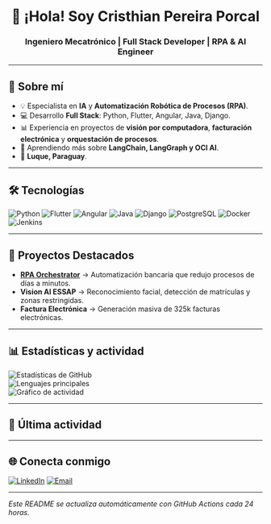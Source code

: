 <h1 align="center">👋 ¡Hola! Soy Cristhian Pereira Porcal</h1>
<h3 align="center">Ingeniero Mecatrónico | Full Stack Developer | RPA & AI Engineer</h3>

---

## 🚀 Sobre mí
- 💡 Especialista en **IA** y **Automatización Robótica de Procesos (RPA)**.
- 💻 Desarrollo **Full Stack**: Python, Flutter, Angular, Java, Django.
- 📊 Experiencia en proyectos de **visión por computadora**, **facturación electrónica** y **orquestación de procesos**.
- 🌱 Aprendiendo más sobre **LangChain, LangGraph y OCI AI**.
- 📍 **Luque, Paraguay**.

---

## 🛠️ Tecnologías
![Python](https://img.shields.io/badge/Python-3776AB?logo=python&logoColor=white)
![Flutter](https://img.shields.io/badge/Flutter-02569B?logo=flutter&logoColor=white)
![Angular](https://img.shields.io/badge/Angular-DD0031?logo=angular&logoColor=white)
![Java](https://img.shields.io/badge/Java-007396?logo=java&logoColor=white)
![Django](https://img.shields.io/badge/Django-092E20?logo=django&logoColor=white)
![PostgreSQL](https://img.shields.io/badge/PostgreSQL-4169E1?logo=postgresql&logoColor=white)
![Docker](https://img.shields.io/badge/Docker-2496ED?logo=docker&logoColor=white)
![Jenkins](https://img.shields.io/badge/Jenkins-D24939?logo=jenkins&logoColor=white)

---

## 📌 Proyectos Destacados
- **[RPA Orchestrator](https://github.com/crisporcal/rpa-orchestrator)** → Automatización bancaria que redujo procesos de días a minutos.
- **Vision AI ESSAP** → Reconocimiento facial, detección de matrículas y zonas restringidas.
- **Factura Electrónica** → Generación masiva de 325k facturas electrónicas.

---

## 📊 Estadísticas y actividad
![Estadísticas de GitHub](https://github-readme-stats.vercel.app/api?username=crisporcal&show_icons=true&theme=tokyonight)  
![Lenguajes principales](https://github-readme-stats.vercel.app/api/top-langs/?username=crisporcal&layout=compact&theme=tokyonight)  
![Gráfico de actividad](https://github-readme-activity-graph.vercel.app/graph?username=crisporcal&theme=tokyo-night)

---

## 📜 Última actividad
<!--START_SECTION:activity-->
<!--END_SECTION:activity-->

---

## 🌐 Conecta conmigo
[![LinkedIn](https://img.shields.io/badge/LinkedIn-0077B5?logo=linkedin&logoColor=white)](https://linkedin.com/in/crisporcal)
[![Email](https://img.shields.io/badge/Email-D14836?logo=gmail&logoColor=white)](mailto:cristhianporcal@gmail.com)

---

*Este README se actualiza automáticamente con GitHub Actions cada 24 horas.*
